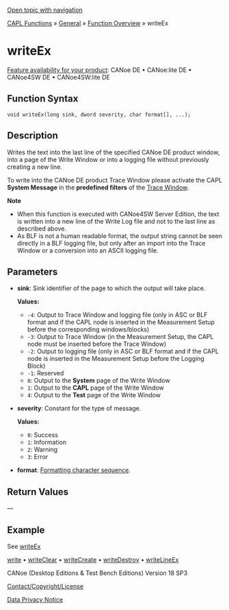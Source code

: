 [Open topic with navigation](../../../../../CANoeDEFamily.htm#Topics/CAPLFunctions/Other/Functions/CAPLfunctionWriteEx.md)

[CAPL Functions](../../CAPLfunctions.md) » [General](../CAPLGeneralStartPage.md) » [Function Overview](../CAPLfunctionsGeneralOverview.md) » writeEx

# writeEx

[Feature availability for your product](../../../Shared/FeatureAvailability.md): CANoe DE • CANoe:lite DE • CANoe4SW DE • CANoe4SW:lite DE

## Function Syntax

```plaintext
void writeEx(long sink, dword severity, char format[], ...);
```

## Description

Writes the text into the last line of the specified CANoe DE product window, into a page of the Write Window or into a logging file without previously creating a new line.

To write into the CANoe DE product Trace Window please activate the CAPL **System Message** in the **predefined filters** of the [Trace Window](../../../CANoeCANalyzer/Windows/Trace/TraceWindowFilter.md).

**Note**

- When this function is executed with CANoe4SW Server Edition, the text is written into a new line of the Write Log file and not to the last line as described above.
- As BLF is not a human readable format, the output string cannot be seen directly in a BLF logging file, but only after an import into the Trace Window or a conversion into an ASCII logging file.

## Parameters

- **sink**: Sink identifier of the page to which the output will take place.

  **Values:**

  - `-4`: Output to Trace Window and logging file (only in ASC or BLF format and if the CAPL node is inserted in the Measurement Setup before the corresponding windows/blocks)
  - `-3`: Output to Trace Window (in the Measurement Setup, the CAPL node must be inserted before the Trace Window)
  - `-2`: Output to logging file (only in ASC or BLF format and if the CAPL node is inserted in the Measurement Setup before the Logging Block)
  - `-1`: Reserved
  - `0`: Output to the **System** page of the Write Window
  - `1`: Output to the **CAPL** page of the Write Window
  - `4`: Output to the **Test** page of the Write Window

- **severity**: Constant for the type of message.

  **Values:**

  - `0`: Success
  - `1`: Information
  - `2`: Warning
  - `3`: Error

- **format**: [Formatting character sequence](../CAPLFunctionsWriteFormatExpressions.md).

## Return Values

—

## Example

See [writeEx](CAPLfunctionsExampleWrite.md)

[write](CAPLfunctionWrite.md) • [writeClear](CAPLfunctionWriteClear.md) • [writeCreate](CAPLfunctionWriteCreate.md) • [writeDestroy](CAPLfunctionWriteDestroy.md) • [writeLineEx](CAPLfunctionWriteLineEx.md)

CANoe (Desktop Editions & Test Bench Editions) Version 18 SP3

[Contact/Copyright/License](../../../Shared/ContactCopyrightLicense.md)

[Data Privacy Notice](https://www.vector.com/int/en/company/get-info/privacy-policy/)
